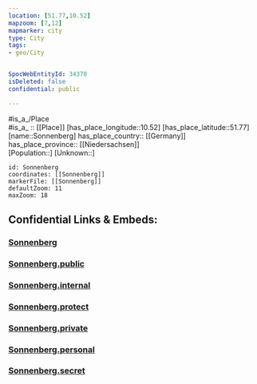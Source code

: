 ```yaml
---
location: [51.77,10.52] 
mapzoom: [7,12] 
mapmarker: city 
type: City
tags:
- geo/City


SpocWebEntityId: 34370
isDeleted: false
confidential: public

---
```

#is_a_/Place  
#is_a_ :: [[Place]] 
[has_place_longitude::10.52] 
[has_place_latitude::51.77] 
[name::Sonnenberg] 
has_place_country:: [[Germany]]  
has_place_province:: [[Niedersachsen]]  
[Population::] 
[Unknown::] 


```leaflet
id: Sonnenberg
coordinates: [[Sonnenberg]] 
markerFile: [[Sonnenberg]] 
defaultZoom: 11 
maxZoom: 18
```


## Confidential Links & Embeds: 

### [Sonnenberg](/_Standards/Earth/Continent/Europe/Europe~Central/Germany/Germany~West/Niedersachsen/counties~Niedersachsen/Goslar/cities~Goslar/Goslar-city/boroughs~Goslar/Goslar-borough/Sonnenberg.md) 

### [Sonnenberg.public](/_public/Earth/Continent/Europe/Europe~Central/Germany/Germany~West/Niedersachsen/counties~Niedersachsen/Goslar/cities~Goslar/Goslar-city/boroughs~Goslar/Goslar-borough/Sonnenberg.public.md) 

### [Sonnenberg.internal](/_internal/Earth/Continent/Europe/Europe~Central/Germany/Germany~West/Niedersachsen/counties~Niedersachsen/Goslar/cities~Goslar/Goslar-city/boroughs~Goslar/Goslar-borough/Sonnenberg.internal.md) 

### [Sonnenberg.protect](/_protect/Earth/Continent/Europe/Europe~Central/Germany/Germany~West/Niedersachsen/counties~Niedersachsen/Goslar/cities~Goslar/Goslar-city/boroughs~Goslar/Goslar-borough/Sonnenberg.protect.md) 

### [Sonnenberg.private](/_private/Earth/Continent/Europe/Europe~Central/Germany/Germany~West/Niedersachsen/counties~Niedersachsen/Goslar/cities~Goslar/Goslar-city/boroughs~Goslar/Goslar-borough/Sonnenberg.private.md) 

### [Sonnenberg.personal](/_personal/Earth/Continent/Europe/Europe~Central/Germany/Germany~West/Niedersachsen/counties~Niedersachsen/Goslar/cities~Goslar/Goslar-city/boroughs~Goslar/Goslar-borough/Sonnenberg.personal.md) 

### [Sonnenberg.secret](/_secret/Earth/Continent/Europe/Europe~Central/Germany/Germany~West/Niedersachsen/counties~Niedersachsen/Goslar/cities~Goslar/Goslar-city/boroughs~Goslar/Goslar-borough/Sonnenberg.secret.md)

